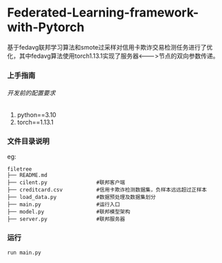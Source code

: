# Federated-Learning-framework-with-Pytorch

基于fedavg联邦学习算法和smote过采样对信用卡欺诈交易检测任务进行了优化，其中fedavg算法使用torch1.13.1实现了服务器<--->节点的双向参数传递。

### 上手指南

###### 开发前的配置要求

1. python==3.10
2. torch==1.13.1

### 文件目录说明

eg:

```
filetree 
├── README.md
├── cilent.py                #联邦客户端
├── creditcard.csv           #信用卡欺诈检测数据集，负样本远远超过正样本
├── load_data.py             #数据预处理及数据集划分
├── main.py                  #运行入口
├── model.py                 #联邦模型架构
├── server.py                #联邦服务器
```

### 运行

```shell
run main.py
```

